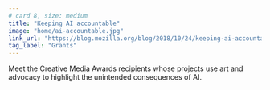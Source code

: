 ```yaml
---
# card 8, size: medium
title: "Keeping AI accountable"
image: "home/ai-accountable.jpg"
link_url: "https://blog.mozilla.org/blog/2018/10/24/keeping-ai-accountable-with-science-fiction-documentaries-and-doodles-plus-225000/?utm_source=www.mozilla.org&utm_medium=referral&utm_campaign=homepage&utm_content=card"
tag_label: "Grants"
---
```

Meet the Creative Media Awards recipients whose projects use art and advocacy to highlight the unintended consequences of AI.
